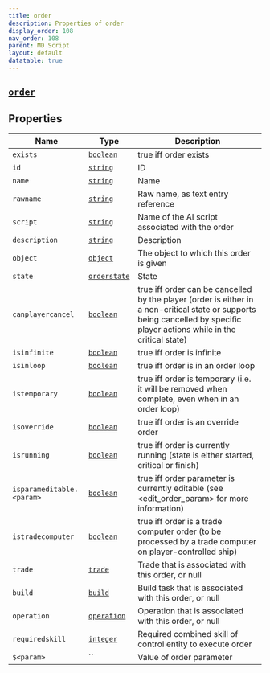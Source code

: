 ```yaml
---
title: order
description: Properties of order
display_order: 108
nav_order: 108
parent: MD Script
layout: default
datatable: true
---
```


##  [`order`](./order.html) 


## Properties

| Name | Type | Description |
|------|------|-------------|
| `exists` | [`boolean`](./boolean.html) | true iff order exists |
| `id` | [`string`](./string.html) | ID |
| `name` | [`string`](./string.html) | Name |
| `rawname` | [`string`](./string.html) | Raw name, as text entry reference |
| `script` | [`string`](./string.html) | Name of the AI script associated with the order |
| `description` | [`string`](./string.html) | Description |
| `object` | [`object`](./object.html) | The object to which this order is given |
| `state` | [`orderstate`](./orderstate.html) | State |
| `canplayercancel` | [`boolean`](./boolean.html) | true iff order can be cancelled by the player (order is either in a non-critical state or supports being cancelled by specific player actions while in the critical state) |
| `isinfinite` | [`boolean`](./boolean.html) | true iff order is infinite |
| `isinloop` | [`boolean`](./boolean.html) | true iff order is in an order loop |
| `istemporary` | [`boolean`](./boolean.html) | true iff order is temporary (i.e. it will be removed when complete, even when in an order loop) |
| `isoverride` | [`boolean`](./boolean.html) | true iff order is an override order |
| `isrunning` | [`boolean`](./boolean.html) | true iff order is currently running (state is either started, critical or finish) |
| `isparameditable.<param>` | [`boolean`](./boolean.html) | true iff order parameter is currently editable (see <edit_order_param> for more information) |
| `istradecomputer` | [`boolean`](./boolean.html) | true iff order is a trade computer order (to be processed by a trade computer on player-controlled ship) |
| `trade` | [`trade`](./trade.html) | Trade that is associated with this order, or null |
| `build` | [`build`](./build.html) | Build task that is associated with this order, or null |
| `operation` | [`operation`](./operation.html) | Operation that is associated with this order, or null |
| `requiredskill` | [`integer`](./integer.html) | Required combined skill of control entity to execute order |
| `$<param>` | `` | Value of order parameter |



